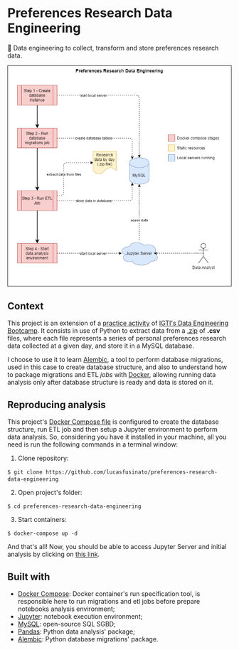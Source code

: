 # Preferences Research Data Engineering

📑 Data engineering to collect, transform and store preferences research data.

![Project Architecture](./docs/application_architecture.png)

## Context

This project is an extension of a [practice activity](./docs/problem_statement.pdf) of [IGTI's Data Engineering Bootcamp](https://www.igti.com.br/bootcamp/engenheiro-de-dados). It consists in use of Python to extract data from a [.zip](./data/research_datasets.zip) of **.csv** files, where each file represents a series of personal preferences research data collected at a given day, and store it in a MySQL database.

I choose to use it to learn [Alembic](https://alembic.sqlalchemy.org/en/latest/), a tool to perform database migrations, used in this case to create database structure, and also to understand how to package migrations and ETL *jobs* with [Docker](https://www.docker.com/), allowing running data analysis only after database structure is ready and data is stored on it.

## Reproducing analysis

This project's [Docker Compose file](./docker-compose.yml) is configured to create the database structure, run ETL job and then setup a Jupyter environment to perform data analysis. So, considering you have it installed in your machine, all you need is run the following commands in a terminal window:

1. Clone repository:

```
$ git clone https://github.com/lucasfusinato/preferences-research-data-engineering
```

2. Open project's folder:

```
$ cd preferences-research-data-engineering
```

3. Start containers:

```
$ docker-compose up -d
```

And that's all! Now, you should be able to access Jupyter Server and initial analysis by clicking on [this link](http://localhost:8888/?token=7f345d77-dd98-4054-bc00-f3385e6533db).

## Built with

- [Docker Compose](https://docs.docker.com/compose/): Docker container's run specification tool, is responsible here to run migrations and etl jobs before prepare notebooks analysis environment;
- [Jupyter](https://jupyter.org/): notebook execution environment;
- [MySQL](https://www.mysql.com/): open-source SQL SGBD;
- [Pandas](https://pandas.pydata.org/): Python data analysis' package;
- [Alembic](https://alembic.sqlalchemy.org/en/latest/): Python database migrations' package.